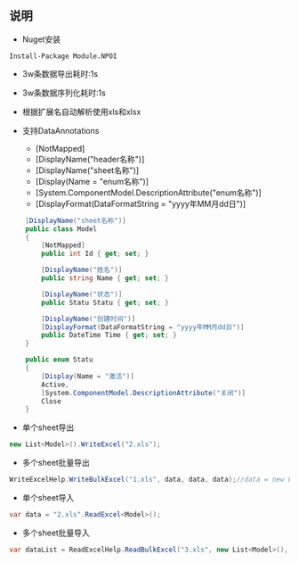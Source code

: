 ﻿## 说明

- Nuget安装
```
Install-Package Module.NPOI
```

- 3w条数据导出耗时:1s

- 3w条数据序列化耗时:1s

- 根据扩展名自动解析使用xls和xlsx

- 支持DataAnnotations
    - [NotMapped]
    - [DisplayName("header名称")]
    - [DisplayName("sheet名称")]
    - [Display(Name = "enum名称")]
	- [System.ComponentModel.DescriptionAttribute("enum名称")]
    - [DisplayFormat(DataFormatString = "yyyy年MM月dd日")]

```C#
    [DisplayName("sheet名称")]
    public class Model
    {
        [NotMapped]
        public int Id { get; set; }

        [DisplayName("姓名")]
        public string Name { get; set; }

		[DisplayName("状态")]
        public Statu Statu { get; set; }

        [DisplayName("创建时间")]
        [DisplayFormat(DataFormatString = "yyyy年MM月dd日")]
        public DateTime Time { get; set; }
    }

	public enum Statu
    {
        [Display(Name = "激活")]
        Active,
        [System.ComponentModel.DescriptionAttribute("关闭")]
        Close
    }
```

- 单个sheet导出
```C#
new List<Model>().WriteExcel("2.xls");
```

- 多个sheet批量导出
```C#
WriteExcelHelp.WriteBulkExcel("1.xls", data, data, data);//data = new List<Model>()
```

- 单个sheet导入
```C#
var data = "2.xls".ReadExcel<Model>();
```

- 多个sheet批量导入
```C#
var dataList = ReadExcelHelp.ReadBulkExcel("3.xls", new List<Model>(), new List<Model>(), new List<Model>());
```



